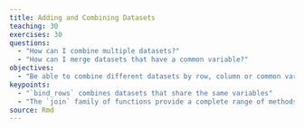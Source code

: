 ```yaml
---
title: Adding and Combining Datasets
teaching: 30
exercises: 30
questions:
  - "How can I combine multiple datasets?"
  - "How can I merge datasets that have a common variable?"
objectives:
  - "Be able to combine different datasets by row, column or common variable"
keypoints:
  - "`bind_rows` combines datasets that share the same variables"
  - "The `join` family of functions provide a complete range of methods to merge datasets that share common variables"
source: Rmd
---
```




















